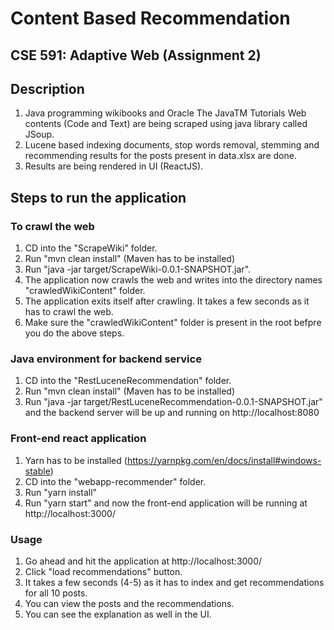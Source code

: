 # Content Based Recommendation

## CSE 591: Adaptive Web (Assignment 2)

## Description
1. Java programming wikibooks and Oracle The JavaTM Tutorials Web contents (Code and Text) are being scraped using java library called JSoup.
2. Lucene based indexing documents, stop words removal, stemming and recommending results for the posts present in data.xlsx are done.
3. Results are being rendered in UI (ReactJS).

## Steps to run the application

### To crawl the web
1. CD into the "ScrapeWiki" folder.
2. Run "mvn clean install" (Maven has to be installed)
3. Run "java -jar target/ScrapeWiki-0.0.1-SNAPSHOT.jar".
4. The application now crawls the web and writes into the directory names "crawledWikiContent" folder.
5. The application exits itself after crawling. It takes a few seconds as it has to crawl the web.
6. Make sure the "crawledWikiContent" folder is present in the root befpre you do the above steps.

### Java environment for backend service
1. CD into the "RestLuceneRecommendation" folder.
2. Run "mvn clean install" (Maven has to be installed)
3. Run "java -jar target/RestLuceneRecommendation-0.0.1-SNAPSHOT.jar" and the backend server will be up and running on http://localhost:8080

### Front-end react application
1. Yarn has to be installed (https://yarnpkg.com/en/docs/install#windows-stable)
2. CD into the "webapp-recommender" folder.
3. Run "yarn install"
4. Run "yarn start" and now the front-end application will be running at http://localhost:3000/

### Usage
1. Go ahead and hit the application at http://localhost:3000/
2. Click "load recommendations" button.
3. It takes a few seconds (4-5) as it has to index and get recommendations for all 10 posts.
4. You can view the posts and the recommendations.
5. You can see the explanation as well in the UI.
